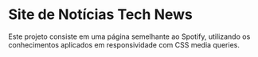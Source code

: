 # Site de Notícias Tech News

Este projeto consiste em uma página semelhante ao Spotify, utilizando os conhecimentos aplicados em responsividade com CSS media queries.
